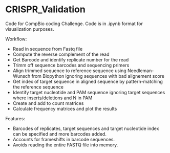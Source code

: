 # CRISPR_Validation

Code for CompBio coding Challenge.
Code is in .ipynb format for visualization purposes.


Workflow:

- Read in sequence from Fastq file
- Compute the reverse complement of the read
- Get Barcode and identify replicate number for the read
- Trimm off sequence barcodes and sequencing primers
- Align trimmed sequence to reference sequence using Needleman-Wunsch from Biopython ignoring sequences with bad alignement score
- Get index of target sequence in aligned sequence by pattern-matching the reference sequence
- Identify target nucleotide and PAM sequence ignoring target sequences where inserts/deletions and N in PAM
- Create and add to count matrices
- Calculate frequency matrices and plot the results

Features:

- Barcodes of replicates, target sequences and target nucleotide index can be specified and more barcodes added.
- Accounts for frameshifts in barcode sequences.
- Avoids reading the entire FASTQ file into memory.
